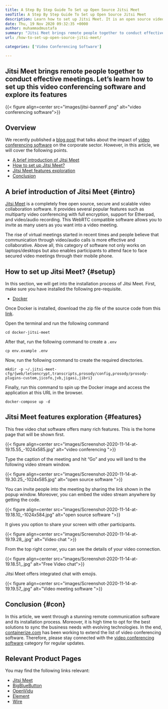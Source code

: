 ```yaml
---
title: A Step By Step Guide To Set up Open Source Jitsi Meet
seoTitle: A Step By Step Guide To Set up Open Source Jitsi Meet
description: Learn how to set up Jitsi Meet. It is an open source video conferencing software designed to meet remote communication needs and offers powerful features
date: Thu, 19 Nov 2020 09:32:35 +0000
author: muhammadmustafa
summary: "Jitsi Meet brings remote people together to conduct effective meetings. Let's learn how to set up this video conferencing software and explore its features"
url: /how-to-set-up-open-source-jitsi-meet/

categories: ['Video Conferencing Software']

---
```

## Jitsi Meet brings remote people together to conduct effective meetings. Let’s learn how to set up this video conferencing software and explore its features

{{< figure align=center src="images/jitsi-bannerF.png" alt="video conferencing software">}}  

## Overview

We recently published a [blog post][1] that talks about the impact of [video conferencing software][2] on the corporate sector. However, in this article, we will cover the following points.

  * [A brief introduction of Jitsi Meet][3] 
  * [How to set up Jitsi Meet?][4]
  * [Jitsi Meet features exploration][5] 
  * [Conclusion][6] 

## A brief introduction of Jitsi Meet {#intro}

[Jitsi Meet][7] is a completely free open source, secure and scalable video collaboration software. It provides several popular features such as multiparty video conferencing with full encryption, support for Etherpad, and video/audio recording. This WebRTC compatible software allows you to invite as many users as you want into a video meeting. 

The rise of virtual meetings started in recent times and people believe that communication through video/audio calls is more effective and collaborative. Above all, this category of software not only works on laptops/desktops but also enables participants to attend face to face secured video meetings through their mobile phone. 

## How to set up Jitsi Meet? {#setup}

In this section, we will get into the installation process of Jitsi Meet. First, make sure you have installed the following pre-requisite.

  * [Docker][8]

Once Docker is installed, download the zip file of the source code from this [link][9].

Open the terminal and run the following command 

`cd docker-jitsi-meet`

After that, run the following command to create a `.env`

`cp env.example .env`

Now, run the following command to create the required directories.

`mkdir -p ~/.jitsi-meet-cfg/{web/letsencrypt,transcripts,prosody/config,prosody/prosody-plugins-custom,jicofo,jvb,jigasi,jibri}` 

Finally, run this command to spin up the Docker image and access the application at this URL in the browser.

`docker-compose up -d`

## Jitsi Meet features exploration {#features}

This free video chat software offers many rich features. This is the home page that will be shown first.

{{< figure align=center src="images/Screenshot-2020-11-14-at-19.15.55_-1024x585.jpg" alt="video conferencing ">}}  

Type the caption of the meeting and hit “Go” and you will land to the following video stream window.

{{< figure align=center src="images/Screenshot-2020-11-14-at-19.30.25_-1024x585.jpg" alt="open source software  ">}}  

You can invite people into the meeting by sharing the link shown in the popup window. Moreover, you can embed the video stream anywhere by getting the code. 

{{< figure align=center src="images/Screenshot-2020-11-14-at-19.18.10_-1024x584.jpg" alt="open source software  ">}}  

It gives you option to share your screen with other participants.

{{< figure align=center src="images/Screenshot-2020-11-14-at-19.19.28_.jpg" alt="Video chat ">}}  

From the top right corner, you can see the details of your video connection.

{{< figure align=center src="images/Screenshot-2020-11-14-at-19.18.51_.jpg" alt="Free Video chat">}}  

Jitsi Meet offers integrated chat with emojis. 

{{< figure align=center src="images/Screenshot-2020-11-14-at-19.19.57_.jpg" alt="Video meeting software ">}}  

## Conclusion {#con}

In this article, we went through a stunning remote communication software and its installation process. Moreover, it is high time to opt for the best solutions to sync the business needs with evolving technologies. In the end, [containerize.com][10] has been working to extend the list of video conferencing software. Therefore, please stay connected with the [video conferencing software][2] category for regular updates.

## Relevant Product Pages

You may find the following links relevant:

  * [Jitsi Meet][7]
  * [BigBlueButton][11]
  * [OpenVidu][12]
  * [Element][13]
  * [Wire][14]

 [1]: https://blog.containerize.com/video-conferencing-software/video-conferencing-apps-how-it-benefits-your-business/
 [2]: https://products.containerize.com/video-conferencing/
 [3]: #intro
 [4]: #setup
 [5]: #features
 [6]: #con
 [7]: https://products.containerize.com/video-conferencing/jitsi
 [8]: https://www.docker.com/products/docker-desktop
 [9]: https://github.com/jitsi/docker-jitsi-meet/releases/tag/stable-5142
 [10]: https://www.containerize.com/
 [11]: https://products.containerize.com/video-conferencing/bigbluebutton
 [12]: https://products.containerize.com/video-conferencing/openvidu
 [13]: https://products.containerize.com/video-conferencing/element
 [14]: https://products.containerize.com/video-conferencing/wire